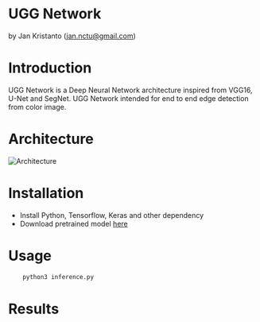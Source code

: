 # UGG Networkby Jan Kristanto (jan.nctu@gmail.com)# Introduction UGG Network is a Deep Neural Network architecture inspired from VGG16, U-Net and SegNet. UGG Network intended for end to end edge detection from color image. # Architecture ![Architecture](http://jankristanto.com/ugg/UggNet.svg)# Installation  - Install Python, Tensorflow, Keras and other dependency  - Download pretrained model [here](https://drive.google.com/file/d/1VkKexBLlz3Bes_WHECkP4OfelLss8hYp/view?usp=sharing) # Usage ```sh    python3 inference.py```# Results